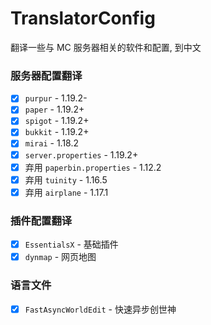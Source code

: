 # TranslatorConfig
翻译一些与 MC 服务器相关的软件和配置, 到中文


### 服务器配置翻译
- [x] `purpur` - 1.19.2-
- [x] `paper` - 1.19.2+
- [x] `spigot` - 1.19.2+
- [x] `bukkit` - 1.19.2+
- [x] `mirai` - 1.18.2
- [x] `server.properties` - 1.19.2+
- [x] 弃用 `paperbin.properties` - 1.12.2
- [x] 弃用 `tuinity` - 1.16.5
- [x] 弃用 `airplane` - 1.17.1

### 插件配置翻译
- [x] `EssentialsX` - 基础插件
- [x] `dynmap` - 网页地图

### 语言文件
- [x] `FastAsyncWorldEdit` - 快速异步创世神




